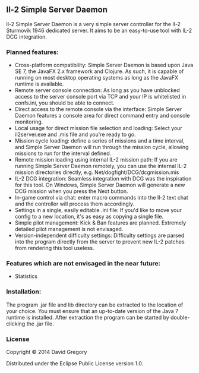 Il-2 Simple Server Daemon
-------------------------

Il-2 Simple Server Daemon is a very simple server controller for the Il-2 Sturmovik 1946 dedicated server. It aims to be an easy-to-use tool with IL-2 DCG integration.

### Planned features:

- Cross-platform compatibility: Simple Server Daemon is based upon Java SE 7, the JavaFX 2.x framework and Clojure. As such, it is capable of running on most desktop operating systems as long as the JavaFX runtime is available.
- Remote server console connection: As long as you have unblocked access to the server console port via TCP and your IP is whitelisted in confs.ini, you should be able to connect.
- Direct access to the remote console via the interface: Simple Server Daemon features a console area for direct command entry and console monitoring.
- Local usage for direct mission file selection and loading: Select your il2server.exe and .mis file and you're ready to go.
- Mission cycle loading: define a series of missions and a time interval, and Simple Server Daemon will run through the mission cycle, allowing missions to run for the interval defined.
- Remote mission loading using internal IL-2 mission path: If you are running Simple Server Daemon remotely, you can use the internal IL-2 mission directories directly, e.g. Net/dogfight/DCG/dcgmission.mis
- IL-2 DCG integration: Seamless integration with DCG was the inspiration for this tool. On Windows, Simple Server Daemon will generate a new DCG mission when you press the Next button.
- In-game control via chat: enter macro commands into the Il-2 text chat and the controller will process them accordingly.
- Settings in a single, easily editable .ini file: If you'd like to move your config to a new location, it's as easy as copying a single file.
- Simple pilot management: Kick & Ban features are planned. Extremely detailed pilot management is not envisaged.
- Version-independent difficulty settings: Difficulty settings are parsed into the program directly from the server to prevent new IL-2 patches from rendering this tool useless.

### Features which are not envisaged in the near future:

- Statistics

### Installation:

The program .jar file and lib directory can be extracted to the location of your choice. You must ensure that an up-to-date version of the Java 7 runtime is installed. After extraction the program can be started by double-clicking the .jar file.

### License

Copyright © 2014 David Gregory

Distributed under the Eclipse Public License version 1.0.